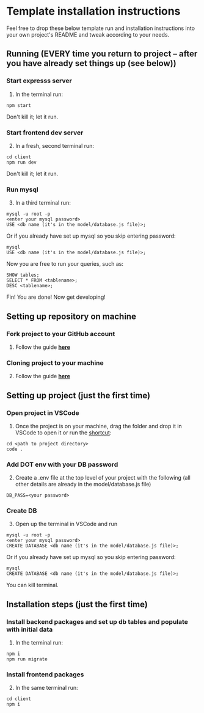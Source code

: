 # Template installation instructions

Feel free to drop these below template run and installation instructions into your own project's README and tweak according to your needs.

## Running (EVERY time you return to project – after you have already set things up (see below))

### Start expresss server

1. In the terminal run:

```
npm start
```

Don't kill it; let it run.

### Start frontend dev server

2. In a fresh, second terminal run:

```
cd client
npm run dev
```

Don't kill it; let it run.

### Run mysql

3. In a third terminal run:

```
mysql -u root -p
<enter your mysql password>
USE <db name (it's in the model/database.js file)>;
```

Or if you already have set up mysql so you skip entering password:

```
mysql
USE <db name (it's in the model/database.js file)>;
```

Now you are free to run your queries, such as:

```
SHOW tables;
SELECT * FROM <tablename>;
DESC <tablename>;
```

Fin! You are done! Now get developing!

## Setting up repository on machine

### Fork project to your GitHub account

1. Follow the guide [**here**](https://docs.github.com/en/pull-requests/collaborating-with-pull-requests/working-with-forks/fork-a-repo#forking-a-repository)

### Cloning project to your machine

2. Follow the guide [**here**](https://docs.github.com/en/pull-requests/collaborating-with-pull-requests/working-with-forks/fork-a-repo#cloning-your-forked-repository)

## Setting up project (just the first time)

### Open project in VSCode

1. Once the project is on your machine, drag the folder and drop it in VSCode to open it or run the [shortcut](https://www.freecodecamp.org/news/how-to-open-visual-studio-code-from-your-terminal/):

```
cd <path to project directory>
code .
```

### Add DOT env with your DB password

2. Create a .env file at the top level of your project with the following (all other details are already in the model/database.js file)

```
DB_PASS=<your password>
```

### Create DB

3. Open up the terminal in VSCode and run

```
mysql -u root -p
<enter your mysql password>
CREATE DATABASE <db name (it's in the model/database.js file)>;
```

Or if you already have set up mysql so you skip entering password:

```
mysql
CREATE DATABASE <db name (it's in the model/database.js file)>;
```

You can kill terminal.

## Installation steps (just the first time)

### Install backend packages and set up db tables and populate with initial data

1. In the terminal run:

```
npm i
npm run migrate
```

### Install frontend packages

2. In the same terminal run:

```
cd client
npm i
```
